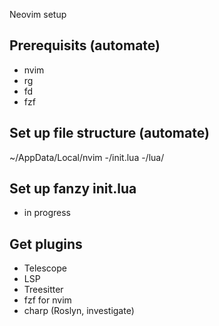 Neovim setup

## Prerequisits (automate)

- nvim
- rg
- fd
- fzf

## Set up file structure (automate)
~/AppData/Local/nvim
-/init.lua
-/lua/

## Set up fanzy init.lua
 - in progress

## Get plugins
- Telescope
- LSP
- Treesitter
- fzf for nvim
- charp (Roslyn, investigate)


